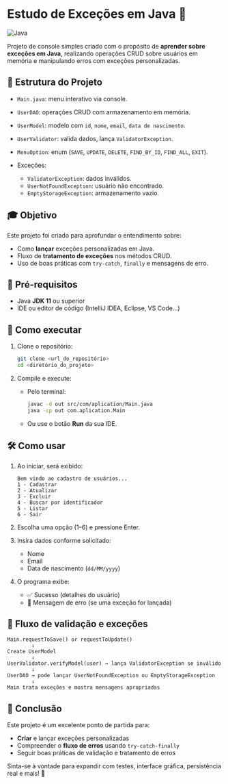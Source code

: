 
# Estudo de Exceções em Java 🎯

![Java](https://img.shields.io/badge/Language-Java-orange?style=for-the-badge\&logo=java\&logoColor=white)

Projeto de console simples criado com o propósito de **aprender sobre exceções em Java**, realizando operações CRUD sobre usuários em memória e manipulando erros com exceções personalizadas.


## 📂 Estrutura do Projeto

* `Main.java`: menu interativo via console.
* `UserDAO`: operações CRUD com armazenamento em memória.
* `UserModel`: modelo com `id`, `nome`, `email`, `data de nascimento`.
* `UserValidator`: valida dados, lança `ValidatorException`.
* `MenuOption`: enum (`SAVE`, `UPDATE`, `DELETE`, `FIND_BY_ID`, `FIND_ALL`, `EXIT`).
* Exceções:

  * `ValidatorException`: dados inválidos.
  * `UserNotFoundException`: usuário não encontrado.
  * `EmptyStorageException`: armazenamento vazio.

 

## 🎓 Objetivo

Este projeto foi criado para aprofundar o entendimento sobre:

* Como **lançar** exceções personalizadas em Java.
* Fluxo de **tratamento de exceções** nos métodos CRUD.
* Uso de boas práticas com `try-catch`, `finally` e mensagens de erro.

 

## 🧠 Pré-requisitos

* Java **JDK 11** ou superior
* IDE ou editor de código (IntelliJ IDEA, Eclipse, VS Code…)

 

## 🚀 Como executar

1. Clone o repositório:

   ```bash
   git clone <url_do_repositório>
   cd <diretório_do_projeto>
   ```
2. Compile e execute:

   * Pelo terminal:

     ```bash
     javac -d out src/com/aplication/Main.java
     java -cp out com.aplication.Main
     ```
   * Ou use o botão **Run** da sua IDE.

 

## 🛠️ Como usar

1. Ao iniciar, será exibido:

   ```
   Bem vindo ao cadastro de usuários...
   1 - Cadastrar
   2 - Atualizar
   3 - Excluir
   4 - Buscar por identificador
   5 - Listar
   6 - Sair
   ```
2. Escolha uma opção (1–6) e pressione Enter.
3. Insira dados conforme solicitado:

   * Nome
   * Email
   * Data de nascimento (`dd/MM/yyyy`)
4. O programa exibe:

   * ✅ Sucesso (detalhes do usuário)
   * 🚫 Mensagem de erro (se uma exceção for lançada)

 

## 🧩 Fluxo de validação e exceções

```text
Main.requestToSave() or requestToUpdate()
        ⇓
Create UserModel
        ⇓
UserValidator.verifyModel(user) → lança ValidatorException se inválido
        ⇓
UserDAO → pode lançar UserNotFoundException ou EmptyStorageException
        ⇓
Main trata exceções e mostra mensagens apropriadas
```

 

## 🏁 Conclusão

Este projeto é um excelente ponto de partida para:

* **Criar** e lançar exceções personalizadas
* Compreender o **fluxo de erros** usando `try-catch-finally`
* Seguir boas práticas de validação e tratamento de erros

Sinta-se à vontade para expandir com testes, interface gráfica, persistência real e mais! 🚀

 
